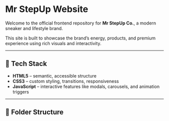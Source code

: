 # Mr StepUp Website

Welcome to the official frontend repository for **Mr StepUp Co.**, a modern sneaker and lifestyle brand.

This site is built to showcase the brand’s energy, products, and premium experience using rich visuals and interactivity.

---

## 🚀 Tech Stack

- **HTML5** – semantic, accessible structure
- **CSS3** – custom styling, transitions, responsiveness
- **JavaScript** – interactive features like modals, carousels, and animation triggers

---

## 📁 Folder Structure

